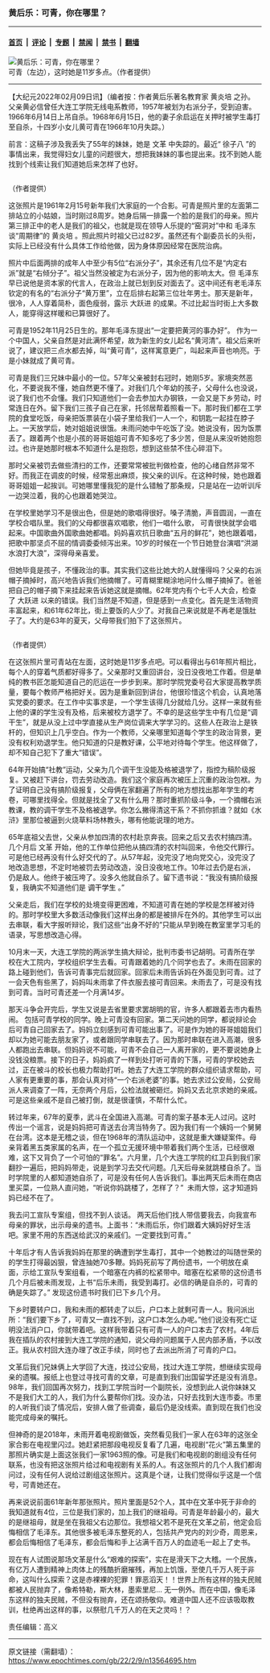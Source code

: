 ### 黄后乐：可青，你在哪里？

---

#### [首页](../../../..?n13564695) &nbsp;|&nbsp; [评论](../../../../../epoch-comment?n13564695) &nbsp;|&nbsp; [专题](../../../../../epoch-special?n13564695) &nbsp;|&nbsp; [禁闻](../../../../../epoch-news?n13564695) &nbsp;|&nbsp; [禁书](../../../../../books?n13564695) &nbsp;|&nbsp; [翻墙](https://github.com/gfw-breaker/nogfw/blob/master/README.md?n13564695)


<div><img alt="黄后乐：可青，你在哪里？" class="attachment-djy_600_400 size-djy_600_400 wp-post-image" src="https://i.epochtimes.com/assets/uploads/2022/02/id13565354-5f5e5771ee82932d8153104d9841f850-600x400.png"/>
<div class="caption">
 可青（左边），这时她是11岁多点。（作者提供）
</div></div><hr/><div class="post_content" id="artbody" itemprop="articleBody">
 <!-- article content begin -->
 <p>
  【大纪元2022年02月09日讯】（编者按：作者黄后乐著名教育家
  <ok href="https://www.epochtimes.com/gb/tag/%E9%BB%84%E7%82%8E%E5%9F%B9.html">
   黄炎培
  </ok>
  之孙。父亲黄必信曾任大连工学院无线电系教师，1957年被划为右派分子，受到迫害。1966年6月14日上吊自杀。1968年6月15日，他的妻子余启运在关押时被学生毒打至自杀，十四岁小女儿黄可青在1966年10月失踪。）
 </p>
 <p>
  前言：这稿子涉及我丢失了55年的妹妹，她是
  <ok href="https://www.epochtimes.com/gb/tag/%E6%96%87%E9%9D%A9.html">
   文革
  </ok>
  中失踪的。最近“
  <ok href="https://www.epochtimes.com/gb/tag/%E5%BE%90%E5%AD%90%E5%85%AB.html">
   徐子八
  </ok>
  ”的事情出来，我觉得妇女儿童的问题很大，想把我妹妹的事也提出来。找不到她人能找到个线索让我们知道她后来怎样了也好。
 </p>
 <p style="text-align: center;">
  <ok href="https://i.epochtimes.com/assets/uploads/2022/02/id13564727-ce18ba6307d5ce2113e11f3941748289.png">
   <img alt="" class="alignnone size-medium wp-image-13564727" src="https://i.epochtimes.com/assets/uploads/2022/02/id13564727-ce18ba6307d5ce2113e11f3941748289-450x299.png"/>
  </ok>
 </p>
 <p>
  （作者提供）
 </p>
 <p>
  这张照片是1961年2月15号新年我们大家庭的一个合影。可青是照片里的左面第二排站立的小姑娘，当时刚过8周岁。她身后隔一排露一个脸的是我们的母亲。照片第三排正中的老人是我们的祖父，也就是现在领导人乐提的“窑洞对”中和
  <ok href="https://www.epochtimes.com/gb/tag/%E6%AF%9B%E6%B3%BD%E4%B8%9C.html">
   毛泽东
  </ok>
  谈“周期律”的
  <ok href="https://www.epochtimes.com/gb/tag/%E9%BB%84%E7%82%8E%E5%9F%B9.html">
   黄炎培
  </ok>
  。照此照片时祖父已过82岁。虽然还有个副委员长的头衔，实际上已经没有什么具体工作给他做，因为身体原因经常在医院治病。
 </p>
 <p>
  照片中后面两排的成年人中至少有5位“右派分子”，其余还有几位不是“内定右派”就是“右倾分子”。祖父当然没被定为右派分子，因为他的影响太大。但
  <ok href="https://www.epochtimes.com/gb/tag/%E6%AF%9B%E6%B3%BD%E4%B8%9C.html">
   毛泽东
  </ok>
  早已说他是资本家的代言人，在政治上就已划到反对面去了。这中间还有老毛泽东钦定的有名的“右派分子“黄万里”，立在后排右起第三位壮年男士。那天是新年，很冷，人人穿着简朴，面色瘦弱，露示
  <ok href="https://www.epochtimes.com/gb/tag/%E5%A4%A7%E8%B7%83%E8%BF%9B.html">
   大跃进
  </ok>
  的成果。不过比起当时街上大多数人，能穿得这样暖和已算很好了。
 </p>
 <p>
  可青是1952年11月25日生的。那年毛泽东提出“一定要把黄河的事办好”。 作为一个中国人，父亲自然是对此满怀希望，故为新生的女儿起名“黄河清”。祖父后来听说了，建议把三点水都去掉，叫“黄可青”，这样寓意更广，叫起来声音也响亮。于是小妹就成了黄可青。
 </p>
 <p>
  可青是我们三兄妹中最小的一位。57年父亲被封右冠时，她刚5岁。家境突然恶化，不要说我不懂，她自然更不懂了。对我们几个年幼的孩子，父母什么也没说，说了我们也不会懂。我们只知道他们一会去参加大办钢铁，一会又是下乡劳动，时常连日在外。留下我们三孩子自己在家，托邻居帮着照看一下。那时我们都在工学院的食堂吃饭，母亲把饭票装在小袋子里给我们一人一个，和钥匙一起挂在脖子上。一天放学后，她对姐姐说很饿。未雨问她中午吃饭了没。她说没有，因为饭票丢了。跟着两个也是小孩的哥哥姐姐可青不知多吃了多少苦，但是从来没听她抱怨过。也许是她那时根本不知道什么是抱怨，想到这些禁不住心碎泪下。
 </p>
 <p>
  那时父亲被罚去做些清扫的工作，还要常常被批判做检查，他的心绪自然非常不好。而我正在调皮的时候，经常惹出麻烦，挨父亲的训斥。在这种时候，她也跟着哥哥姐姐一起挨训。可她哪里懂我犯的是什么错触了那条规，只是站在一边听训斥一边哭泣着，我的心也跟着她哭泣。
 </p>
 <p>
  在学校里她学习不是很出色，但是她的歌唱得很好。嗓子清脆，声音圆润，一直在学校合唱队里。我们的父母都很喜欢唱歌，他们一唱什么歌， 可青很快就学会唱起来。中国歌曲外国歌曲她都唱。妈妈喜欢抗日歌曲“五月的鲜花”，她也跟着唱，把歌中那坚贞不屈的情调委委倾泻出来。10岁的时候在一个节日她登台演唱“洪湖水浪打大浪”，深得母亲喜爱。
 </p>
 <p>
  但她毕竟是孩子，不懂政治的事。其实我们这些比她大的人就懂得吗？父亲的右派帽子摘掉时，高兴地告诉我们他摘帽了。可青糊里糊涂地问什么帽子摘掉了。爸爸把自己的帽子摘下来挂起来告诉她这就是摘帽。62年党内有个七千人大会，检查了
  <ok href="https://www.epochtimes.com/gb/tag/%E5%A4%A7%E8%B7%83%E8%BF%9B.html">
   大跃进
  </ok>
  以来的错误。我们当然是不知道，但是感到一点变化。首先是生活物资丰富起来，和61年62年比，街上要饭的人少了。对我自己来说就是不再老是饿肚子了。大约是63年的夏天，父母带我们拍下了这张照片。
 </p>
 <p>
  <ok href="https://i.epochtimes.com/assets/uploads/2022/02/id13564786-710f9519b4d4331ddb248be26890282c.png">
   <img alt="" class="size-medium wp-image-13564786 aligncenter" src="https://i.epochtimes.com/assets/uploads/2022/02/id13564786-710f9519b4d4331ddb248be26890282c-450x349.png"/>
  </ok>
 </p>
 <p>
  （作者提供）
 </p>
 <p>
  在这张照片里可青站在左面，这时她是11岁多点吧。可以看得出与61年照片相比，每个人的穿着气质都好得多了。父亲那时又重回讲台，没日没夜地工作着。但是单纯的教书匠怎能知道自己的厄运在一步步到来。那时学院党委号召大家提高教学质量，要每个教师严格把好关。因为是重新回到讲台，他很珍惜这个机会，认真地落实党委的要求。在工作中实事求是，一个学生该得几分就给几分。这样一来就有些上他的课的学生没有及格，后来被校方退学了。不幸的是这些学生中有几位是“调干生”，就是从没上过中学直接从生产岗位调来大学学习的。这些人在政治上是铁杆的，但知识上几乎空白。作为一个教师，父亲哪里知道每个学生的政治背景，更没有权利劝退学生。他只知道的只是教好课，公平地对待每个学生。他这样做了，却不知自己犯下了重大“错误”。
 </p>
 <p>
  64年开始搞“社教”运动，父亲为几个调干生没能及格被退学了，指控为稿阶级报复。又被赶下讲台，罚去劳动改造。我们这个家庭再次被压上沉重的政治包袱。为了证明自己没有搞阶级报复，父母俩在家翻遍了所有的地方想找出那年学生的考卷，可哪里找得全。但就是找全了又有什么用？那时重抓阶级斗争，一个摘帽右派教课，教的调干学生不及格被退学。你怎么撇得清这干系？不抓你抓谁？就如《水浒》里那位被逼到火烧草料场林教头，哪有他能说理的地方。
 </p>
 <p>
  65年底祖父去世，父亲从参加四清的农村赴京奔丧。回来之后又去农村搞四清。几个月后
  <ok href="https://www.epochtimes.com/gb/tag/%E6%96%87%E9%9D%A9.html">
   文革
  </ok>
  开始，他的工作单位把他从搞四清的农村叫回来，令他交代罪行。可是他已经再没有什么好交代的了。从57年起，没完没了地向党交心，没完没了地改造思想，不定时地被罚去劳动改造，没日没夜地工作。10年过去仍是右派，仍是敌人。他终于被压垮了。没多久他就自杀了。留下遗书说：“我没有搞阶级报复，我确实不知道他们是
  <span style="color: #000000;">
   调干学生
  </span>
  。”
 </p>
 <p>
  父亲走后，我们在学校的处境变得更困难，不知道可青在她的学校是怎样被对待的。那时学校里大多数活动像我们这样出身的都是被排斥在外的。其他学生可以出去串联，看大字报听辩论，我们这些“出身不好的”只能从早到晚在教室里学习毛的语录，写思想改造心得。
 </p>
 <p>
  10月末一天，大连工学院的两派学生搞大辩论，批判市委书记胡明。可青所在学校在大工院内，学校组织学生去看。可青跟着她的几个同学也去了。未雨在回家的路上碰到他们，告诉可青事完后就回家。回家后未雨告诉妈在外面见到可青。过了一会天色有些黑了，妈妈叫未雨拿了件衣服去接可青回来。未雨去了，可是没有找到可青。当时可青还差一个月满14岁。
 </p>
 <p>
  那天斗争会开完后，学生又说是去省里要求罢胡明的官，许多人都跟着去市内看热闹。 包括可青学校的同学。晚上可青没有回家。第二天问她的同学，都说辩论会后可青自己回家去了。妈妈立刻感到可青可能出事了。可是作为她的哥哥姐姐我们却以为她可能去朋友家了，或者跟同学串联去了。因为那时串联在进入高潮，很多人都跑出去串联。但妈妈说不可能，可青不会自己一人离开家的，更不要说她身上没钱没粮票。接下的日子，妈妈疯了一样到处打听可青的下落，可青的学校她去过，正在被斗的校长也极力帮助打听。她去了大连工学院的群众组织请求帮助，可人家有更重要的事，那会认真对待“一个右派老婆”的事。她去求过公安局，公安局派人来调查了一阵，无奈两个月后，公检法就被砸烂。妈妈又去北京求她的亲戚。可是这些亲戚不是自己被打倒，就是很谨慎，不帮什么忙。
 </p>
 <p>
  转过年来，67年的夏季，武斗在全国进入高潮。可青的案子基本无人过问。这时传出一个谣言，说是妈妈把可青送去台湾当特务了。因为我们有一个姨妈一个舅舅在台湾。这本是无稽之谈，但在1968年的清队运动中，这就是重大嫌疑案件。母亲背着黑五类家属的名声，在一个孤立无援环境中带着我们两个生活，已经很艰难，这下又背负了一个可怕的“罪名”。六月里，几个大连工学院的红卫兵到我们家翻抄一遍后，把妈妈带走，说是到学习去交代问题。几天后母亲就跳楼自杀了。当时学院里的人都知道她自杀了，可是没有任何人告诉我们。事出两天后未雨在商店里买菜，一位熟人直问她，“听说你妈跳楼了，怎样了？”  未雨大惊，这才知道妈妈已经不在了。
 </p>
 <p>
  我去问工宣队专案组，但找不到人谈话。 两天后他们找人带信要我去，向我宣布母亲的罪状，出示母亲的遗书。上面书：“未雨后乐，你们跟着大姨妈好好生活吧。家里不用的东西送给武汉的亲戚们。一定要找到可青。”
 </p>
 <p>
  十年后才有人告诉我妈妈在那里的确遭到学生毒打，其中一个她教过的叫随世荣的的学生打得最凶狠，曾连抽她70多鞭。妈妈死前写了两份遗书，一个明放在桌面，示给工宣队专案组看，一个暗塞在内裤的松紧带中。暗塞在松紧带的这份遗书几个月后被未雨发现，上书“后乐未雨，我受到毒打。必信的确是自杀的，可青的确是失踪了。” 发现这份遗书时我们已下乡几个月。
 </p>
 <p>
  下乡时要转户口，我和未雨的都转走了以后，户口本上就剩可青一人。我问派出所：“我们要下乡了，可青又一直找不到，这户口本怎么办呢。”他们说没有死亡证明没法消户口，你就带着吧。这样我带着只有可青一人的户口本去了农村。4年后我在插队的农村接到大连工学院的通知，说父母的问题属于人民内部矛盾，予以改正。我从农村回大连办理了改正手续，同时也了去派出所消了可青的户口。
 </p>
 <p>
  文革后我们兄妹俩上大学回了大连，找过公安局，找过大连工学院，想继续实现母亲的遗嘱。报纸上也登过寻找可青的文章，可是直到我们出国留学还是没有消息。98年，我们回国再次努力，找到工学院当时一个副院长，没想到此人说你妹妹又不是我们大工的人，我们为什么要帮你们找。没办法，只好去找到大连市委。市里的人听我们谈了情况后，安排人做了些调查，最后仍是没线索。直到现在我们也没能完成母亲的嘱托。
 </p>
 <p>
  但神奇的是2018年，未雨开着电视剧做饭，突然看见我们一家人在63年的这张全家合影在电视里闪过。她赶紧把那段电视反复看了几遍，电视剧“花火”第五集里的那照片确实是上面这张我们一家1963照的像。可是我们和电视剧的剧组没有任何联系，也没有把这张照片给过和电视剧有关系的人。有这张照片的几个人我们都询问过，没有任何人说给过剧组这张照片。这真是个谜，让我们觉得似乎这是一个信号，可青她还在。
 </p>
 <p>
  再来说说前面61年新年那张照片。照片里面是52个人，其中在文革中死于非命的我知道就有4位，三位是我们家的，加上我们的继祖母。可青是年龄最小的，最大的是继祖母，就是坐在我祖父右边那位。我想祖父若不是死在文革之前，他定会后悔相信了毛泽东。其他很多被毛泽东整死的人，包括共产党内的刘少奇，周恩来，都会后悔相信了毛泽东，都会后悔和手上沾满千百万人的血迹毛一起上了史书。
 </p>
 <p>
  现在有人试图说那场文革是什么“艰难的探索”，实在是滑天下之大稽。一个民族，有亿万人遭到精神上肉体上的残酷折磨摧残，再加上饥饿，至使几千万人死于非命，这叫什么探索？这是赤裸裸的犯罪！罪恶滔天！！世界上所有这样的独夫民贼都被人民抛弃了，像希特勒，斯大林，墨索里尼… 无一例外。而在中国，像毛泽东这样的独夫民贼，不但没有抛弃，还在颂扬敬仰。难道中国人还不应该吸取教训，杜绝再出这样的事，以祭慰几千万人的在天之灵吗！？
 </p>
 <p>
  责任编辑：高义
 </p>
 <!-- article content end -->
 <div id="below_article_ad">
 </div>
</div>


---

原文链接（需翻墙）：https://www.epochtimes.com/gb/22/2/9/n13564695.htm
